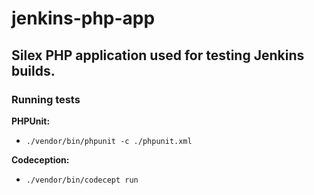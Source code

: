 # jenkins-php-app

## Silex PHP application used for testing Jenkins builds.

### Running tests

**PHPUnit:**

* `./vendor/bin/phpunit -c ./phpunit.xml`

**Codeception:**

* `./vendor/bin/codecept run`
